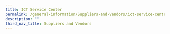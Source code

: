 ```yaml
---
title: ICT Service Center
permalink: /general-information/Suppliers-and-Vendors/ict-service-center/
description: ""
third_nav_title: Suppliers and Vendors
---
```

